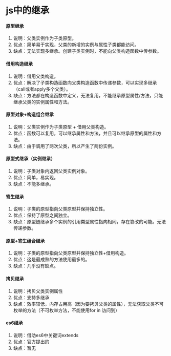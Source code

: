# js中的继承

#### 原型继承

1. 说明：父类实例作为子类原型。
2. 优点：简单易于实现，父类的新增的实例与属性子类都能访问。
3. 缺点：无法实现多继承。创建子类实例时，不能向父类构造函数中传参数。

#### 借用构造继承

1. 说明：借用父类构造。
2. 优点：解决了子类构造函数向父类构造函数中传递参数，可以实现多继承（call或者apply多个父类）。
3. 缺点：方法都在构造函数中定义，无法复用，不能继承原型属性/方法，只能继承父类的实例属性和方法。

#### 原型对象+构造组合继承

1. 说明：父类实例作为子类原型 + 借用父类构造。
2. 优点：函数可以复用，可以继承属性和方法，并且可以继承原型的属性和方法。
3. 缺点：由于调用了两次父类，所以产生了两份实例。

#### 原型式继承（实例继承）

1. 说明：子类对象内返回父类实例对象。
2. 优点：简单，易实现。
3. 缺点：不能多继承。

#### 寄生继承

1. 说明：子类的原型指向父类原型并保持独立性。
2. 优点：保持了原型之间独立。
3. 缺点：原型链继承多个实例的引用类型属性指向相同，存在篡改的可能。无法传递参数。

#### 原型+寄生组合继承

1. 说明：子类的原型指向父类原型并保持独立性+借用构造。
2. 优点：这是最成熟的方法使用最多的。
3. 缺点：几乎没有缺点。

#### 拷贝继承

1. 说明：拷贝父类实例属性
2. 优点：支持多继承
3. 缺点：效率较低，内存占用高（因为要拷贝父类的属性），无法获取父类不可枚举的方法（不可枚举方法，不能使用for in 访问到）

#### es6继承

1. 说明：借助es6中关键词extends
2. 优点：官方提出的
3. 缺点：暂无
